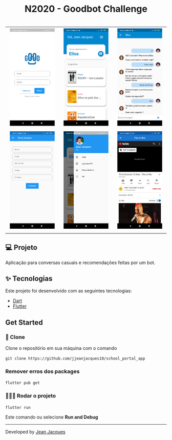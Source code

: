 <h1 align="center"> N2020 - Goodbot Challenge <h1>

<div style="text-align: center; ">
    <table border="0">
        <tr>
            <td style="text-align: center">
                <img src="https://github.com/jjeanjacques10/n2020-mobile/blob/master/screenshots/Login.jpg"
                    width="300" />
                </br>
            </td>
            <td style="text-align: center">
                <img src="https://github.com/jjeanjacques10/n2020-mobile/blob/master/screenshots/Home.jpg"
                    width="300" />
                </br>
            </td>
            <td style="text-align: center">
                <img src="https://github.com/jjeanjacques10/n2020-mobile/blob/master/screenshots/Chat.jpg"
                    width="300" />
                </br>
            </td>
        </tr>
         <td style="text-align: center">
                <img src="https://github.com/jjeanjacques10/n2020-mobile/blob/master/screenshots/NovoUsuario.jpg"
                    width="300" />
                </br>
            </td>
            <td style="text-align: center">
                <img src="https://github.com/jjeanjacques10/n2020-mobile/blob/master/screenshots/MenuLateral.jpg"
                    width="300" />
                </br>
            </td>
               <td style="text-align: center">
                <img src="https://github.com/jjeanjacques10/n2020-mobile/blob/master/screenshots/SugestaoMusica.jpg"
                    width="300" />
                </br>
            </td>
        </table>
</div>

## 💻 Projeto

Aplicação para conversas casuais e recomendações feitas por um bot.

## :sparkles: Tecnologias

Este projeto foi desenvolvido com as seguintes tecnologias:

- [Dart](https://dart.dev/)
- [Flutter](https://flutter.dev/)

## Get Started

### 🧾 Clone
Clone o repositório em sua máquina com o comando

```git clone https://github.com/jjeanjacques10/school_portal_app```

### Remover erros dos packages
```flutter pub get```

### 🏃🏻‍♂️ Rodar o projeto

```flutter run```

Este comando ou selecione **Run and Debug**

---

Developed by [Jean Jacques](https://github.com/jjeanjacques10) 
